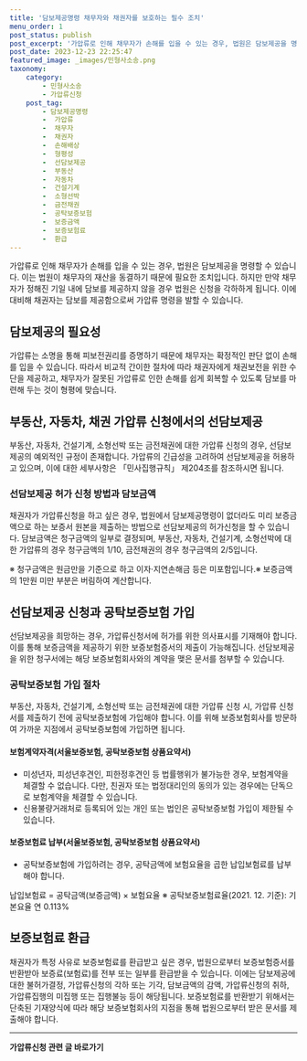 ```yaml
---
title: '담보제공명령 채무자와 채권자를 보호하는 필수 조치'
menu_order: 1
post_status: publish
post_excerpt: '가압류로 인해 채무자가 손해를 입을 수 있는 경우, 법원은 담보제공을 명령할 수 있습니다. 이는 법원이 채무자의 재산을 동결하기 때문에 필요한 조치입니다. 하지만 만약 채무자가 정해진 기일 내에 담보를 제공하지 않을 경우 법원은 신청을 각하하게 됩니다. 이에 대비해 채권자는 담보를 제공함으로써 가압류 명령을 발할 수 있습니다.'
post_date: 2023-12-23 22:25:47
featured_image: _images/민형사소송.png
taxonomy:
    category:
        - 민형사소송
        - 가압류신청
    post_tag:
        - 담보제공명령
        -  가압류
        -  채무자
        -  채권자
        -  손해배상
        -  형평성
        -  선담보제공
        -  부동산
        -  자동차
        -  건설기계
        -  소형선박
        -  금전채권
        -  공탁보증보험
        -  보증금액
        -  보증보험료
        -  환급
---
```



가압류로 인해 채무자가 손해를 입을 수 있는 경우, 법원은 담보제공을 명령할 수 있습니다. 이는 법원이 채무자의 재산을 동결하기 때문에 필요한 조치입니다. 하지만 만약 채무자가 정해진 기일 내에 담보를 제공하지 않을 경우 법원은 신청을 각하하게 됩니다. 이에 대비해 채권자는 담보를 제공함으로써 가압류 명령을 발할 수 있습니다.

## 담보제공의 필요성

가압류는 소명을 통해 피보전권리를 증명하기 때문에 채무자는 확정적인 판단 없이 손해를 입을 수 있습니다. 따라서 비교적 간이한 절차에 따라 채권자에게 채권보전을 위한 수단을 제공하고, 채무자가 잘못된 가압류로 인한 손해를 쉽게 회복할 수 있도록 담보를 마련해 두는 것이 형평에 맞습니다.

## 부동산, 자동차, 채권 가압류 신청에서의 선담보제공

부동산, 자동차, 건설기계, 소형선박 또는 금전채권에 대한 가압류 신청의 경우, 선담보제공의 예외적인 규정이 존재합니다. 가압류의 긴급성을 고려하여 선담보제공을 허용하고 있으며, 이에 대한 세부사항은 「민사집행규칙」 제204조를 참조하시면 됩니다.

### 선담보제공 허가 신청 방법과 담보금액

채권자가 가압류신청을 하고 싶은 경우, 법원에서 담보제공명령이 없더라도 미리 보증금액으로 하는 보증서 원본을 제출하는 방법으로 선담보제공의 허가신청을 할 수 있습니다. 담보금액은 청구금액의 일부로 결정되며, 부동산, 자동차, 건설기계, 소형선박에 대한 가압류의 경우 청구금액의 1/10, 금전채권의 경우 청구금액의 2/5입니다.

※ 청구금액은 원금만을 기준으로 하고 이자·지연손해금 등은 미포함입니다.※ 보증금액의 1만원 미만 부분은 버림하여 계산합니다.

## 선담보제공 신청과 공탁보증보험 가입

선담보제공을 희망하는 경우, 가압류신청서에 허가를 위한 의사표시를 기재해야 합니다. 이를 통해 보증금액을 제공하기 위한 보증보험증서의 제출이 가능해집니다. 선담보제공을 위한 청구서에는 해당 보증보험회사와의 계약을 맺은 문서를 첨부할 수 있습니다.

### 공탁보증보험 가입 절차

부동산, 자동차, 건설기계, 소형선박 또는 금전채권에 대한 가압류 신청 시, 가압류 신청서를 제출하기 전에 공탁보증보험에 가입해야 합니다. 이를 위해 보증보험회사를 방문하여 가까운 지점에서 공탁보증보험에 가입하면 됩니다.

#### 보험계약자격(서울보증보험, 공탁보증보험 상품요약서)

- 미성년자, 피성년후견인, 피한정후견인 등 법률행위가 불가능한 경우, 보험계약을 체결할 수 없습니다. 다만, 친권자 또는 법정대리인의 동의가 있는 경우에는 단독으로 보험계약을 체결할 수 있습니다.
- 신용불량거래처로 등록되어 있는 개인 또는 법인은 공탁보증보험 가입이 제한될 수 있습니다.

#### 보증보험료 납부(서울보증보험, 공탁보증보험 상품요약서)

- 공탁보증보험에 가입하려는 경우, 공탁금액에 보험요율을 곱한 납입보험료를 납부해야 합니다.

납입보험료 = 공탁금액(보증금액) × 보험요율
※ 공탁보증보험료율(2021. 12. 기준): 기본요율 연 0.113%

## 보증보험료 환급

채권자가 특정 사유로 보증보험료를 환급받고 싶은 경우, 법원으로부터 보증보험증서를 반환받아 보증료(보험료)를 전부 또는 일부를 환급받을 수 있습니다. 이에는 담보제공에 대한 불허가결정, 가압류신청의 각하 또는 기각, 담보금액의 감액, 가압류신청의 취하, 가압류집행의 미집행 또는 집행불능 등이 해당됩니다. 보증보험료를 반환받기 위해서는 단축된 기재양식에 따라 해당 보증보험회사의 지점을 통해 법원으로부터 받은 문서를 제출해야 합니다.


<!-- wp:separator -->
<hr class="wp-block-separator has-alpha-channel-opacity"/>
<!-- /wp:separator -->

<!-- wp:group {"backgroundColor":"base","layout":{"type":"constrained"}} -->
<div class="wp-block-group has-base-background-color has-background"><!-- wp:paragraph {"align":"center","fontSize":"medium"} -->
<p class="has-text-align-center has-large-font-size"><strong>가압류신청 관련 글 바로가기</strong></p>
<!-- /wp:paragraph -->


<!-- wp:latest-posts
{"categories":[{"id":14445,"count":19,"description":"","link":"https://uknowlaw.com/category/%ea%b0%80%ec%95%95%eb%a5%98%ec%8b%a0%ec%b2%ad/","name":"가압류신청","slug":"가압류신청","taxonomy":"category","parent":0,"meta":[],"_links":{"self":[{"href":"https://uknowlaw.com/wp-json/wp/v2/categories/14445"}],"collection":[{"href":"https://uknowlaw.com/wp-json/wp/v2/categories"}],"about":[{"href":"https://uknowlaw.com/wp-json/wp/v2/taxonomies/category"}],"wp:post_type":[{"href":"https://uknowlaw.com/wp-json/wp/v2/posts?categories=14445"}],"curies":[{"name":"wp","href":"https://api.w.org/{rel}","templated":true}]}}],"postsToShow":100,"excerptLength":28,"postLayout":"grid","columns":2,"featuredImageAlign":"left","featuredImageSizeSlug":"large","fontSize":"small"} /--></div>
<!-- /wp:group -->